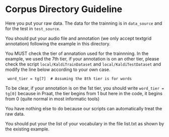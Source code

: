 # Corpus Directory Guideline

Here you put your raw data. The data for the trainning is in ```data_source``` and for the test in ```test_source```.

You should put your audio file and annotation (we only accept textgrid annotation) following the example in this directory. 

You MUST check the tier of annatation used for the trainnning. In the example, we used the 7th tier, if your annotation is on an other tier, please check the script ```local/KaldiTrainDataset``` and ```local/KaldiTestDataset``` and modify the line below according to your own case. 

``` word_tier = tg[7]  # Assuming the 8th tier is for words``` 


To be clear, if your annotation is on the 1st tier, you should write  ```word_tier = tg[0]``` because in Praat, the tier begins from 1 but here in the code, it begins from 0 (quite normal in most informatic tools)

You have nothing else to do because our scripts can automatically treat the raw data. 

You should put your the list of your vocabulary in the file list.txt as shown by the existing example.